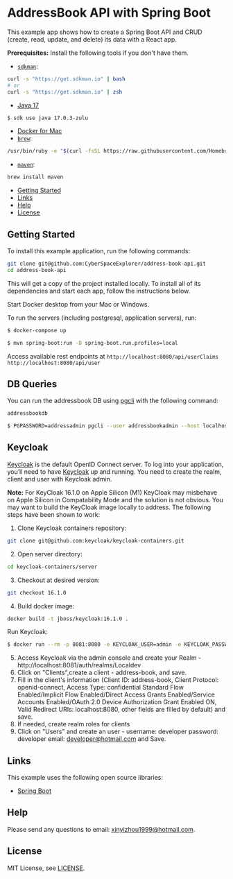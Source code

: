 # AddressBook API with Spring Boot
 
This example app shows how to create a Spring Boot API and CRUD (create, read, update, and delete) its data with a React app.

**Prerequisites:** 
Install the following tools if you don't have them.
* [`sdkman`](https://sdkman.io/):
```bash
curl -s "https://get.sdkman.io" | bash
# or
curl -s "https://get.sdkman.io" | zsh
````
* [Java 17](http://sdkman.io)
```bash
$ sdk use java 17.0.3-zulu
````
* [Docker for Mac](https://docs.docker.com/docker-for-mac/install/)
* [`brew`](https://brew.sh/):
```bash
/usr/bin/ruby -e "$(curl -fsSL https://raw.githubusercontent.com/Homebrew/install/master/install)"
````
* [`maven`](https://maven.apache.org/):
```bash
brew install maven 
````

* [Getting Started](#getting-started)
* [Links](#links)
* [Help](#help)
* [License](#license)

## Getting Started

To install this example application, run the following commands:

```bash
git clone git@github.com:CyberSpaceExplorer/address-book-api.git
cd address-book-api
```

This will get a copy of the project installed locally. To install all of its dependencies and start each app, follow the instructions below.

Start Docker desktop from your Mac or Windows.

To run the servers (including postgresql, application servers), run:
```bash
$ docker-compose up
````
 
```bash
$ mvn spring-boot:run -D spring-boot.run.profiles=local
```
Access available rest endpoints at `http://localhost:8080/api/userClaims` `http://localhost:8080/api/user`

## DB Queries
You can run the addressbook DB using [pgcli](https://www.pgcli.com/) with the following command:
```bash
addressbookdb

$ PGPASSWORD=addressadmin pgcli --user addressbookadmin --host localhost --dbname addressbookdb --port 5008
```

## Keycloak
[Keycloak](https://www.keycloak.org/) is the default OpenID Connect server.
To log into your application, you’ll need to have [Keycloak](https://www.keycloak.org/) up and running. You need to create the realm, client and user with Keycloak admin.

**Note:**
For KeyCloak 16.1.0 on Apple Silicon (M1)
KeyCloak may misbehave on Apple Silicon in Compatability Mode and the solution is not obvious. You may want to build the KeyCloak image locally to address. The following steps have been shown to work:
1. Clone Keycloak containers repository:
```bash 
git clone git@github.com:keycloak/keycloak-containers.git
```   
2. Open server directory:
```bash
cd keycloak-containers/server
```
3. Checkout at desired version:
```bash
git checkout 16.1.0
```
4. Build docker image:
```bash
docker build -t jboss/keycloak:16.1.0 .
```
Run Keycloak:
```bash
$ docker run --rm -p 8081:8080 -e KEYCLOAK_USER=admin -e KEYCLOAK_PASSWORD=admin jboss/keycloak:16.1.0
```
5. Access Keycloak via the admin console and create your Realm - http://localhost:8081/auth/realms/Localdev
6. Click on "Clients",create a client - address-book, and save.
7. Fill in the client's information (Client ID: address-book, Client Protocol: openid-connect, Access Type: confidential
   Standard Flow Enabled/Implicit Flow Enabled/Direct Access Grants Enabled/Service Accounts Enabled/OAuth 2.0 Device Authorization Grant Enabled
   ON, Valid Redirect URIs: localhost:8080, other fields are filled by default) and save.
8. If needed, create realm roles for clients
9. Click on "Users" and create an user - username: developer password: developer email: developer@hotmail.com and Save.

## Links

This example uses the following open source libraries:

* [Spring Boot](https://spring.io/projects/spring-boot)

## Help

Please send any questions to email: xinyizhou1999@hotmail.com.

## License

MIT License, see [LICENSE](LICENSE).
